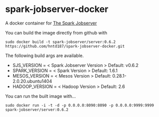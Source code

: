 # spark-jobserver-docker

A docker container for [The Spark Jobserver](https://github.com/spark-jobserver/spark-jobserver)

You can build the image directly from github with

```
sudo docker build -t spark-jobserver/server:0.6.2 https://github.com/hntd187/spark-jobserver-docker.git
```

The following build args are available.

* SJS_VERSION = < Spark Jobserver Version > Default: v0.6.2
* SPARK_VERSION = < Spark Version > Default: 1.6.1
* MESOS_VERSION = < Mesos Version > Default: 0.28.1-2.0.20.ubuntu1404
* HADOOP_VERSION = < Hadoop Version > Default: 2.6

You can run the built image with...

```
sudo docker run -i -t -d -p 0.0.0.0:8090:8090 -p 0.0.0.0:9999:9999 spark-jobserver/server:0.6.2
```